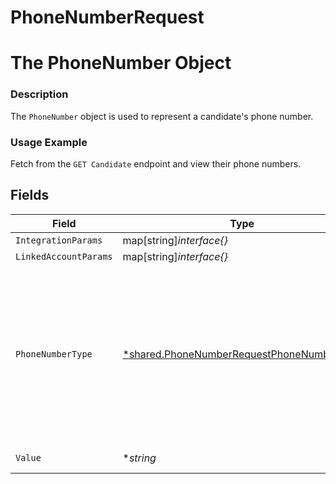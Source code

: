 # PhoneNumberRequest

# The PhoneNumber Object
### Description
The `PhoneNumber` object is used to represent a candidate's phone number.
### Usage Example
Fetch from the `GET Candidate` endpoint and view their phone numbers.


## Fields

| Field                                                                                                              | Type                                                                                                               | Required                                                                                                           | Description                                                                                                        | Example                                                                                                            |
| ------------------------------------------------------------------------------------------------------------------ | ------------------------------------------------------------------------------------------------------------------ | ------------------------------------------------------------------------------------------------------------------ | ------------------------------------------------------------------------------------------------------------------ | ------------------------------------------------------------------------------------------------------------------ |
| `IntegrationParams`                                                                                                | map[string]*interface{}*                                                                                           | :heavy_minus_sign:                                                                                                 | N/A                                                                                                                | {"unique_integration_field":"unique_integration_field_value"}                                                      |
| `LinkedAccountParams`                                                                                              | map[string]*interface{}*                                                                                           | :heavy_minus_sign:                                                                                                 | N/A                                                                                                                | {"unique_linked_account_field":"unique_linked_account_field_value"}                                                |
| `PhoneNumberType`                                                                                                  | [*shared.PhoneNumberRequestPhoneNumberType](../../../pkg/models/shared/phonenumberrequestphonenumbertype.md)       | :heavy_minus_sign:                                                                                                 | The type of phone number.<br/><br/>* `HOME` - HOME<br/>* `WORK` - WORK<br/>* `MOBILE` - MOBILE<br/>* `SKYPE` - SKYPE<br/>* `OTHER` - OTHER | HOME                                                                                                               |
| `Value`                                                                                                            | **string*                                                                                                          | :heavy_minus_sign:                                                                                                 | The phone number.                                                                                                  | +3198675309                                                                                                        |